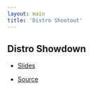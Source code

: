 ```yaml
---
layout: main
title: 'Distro Shootout'
---
```


## Distro Showdown

* [Slides](output/ShootOut.html)

* [Source](https://github.com/goozbach-presentation/Distribution-Showdown)



